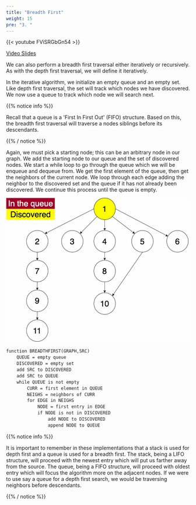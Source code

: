 ```yaml
---
title: "Breadth First"
weight: 15
pre: "3. "
---
```

{{< youtube FViSRGbGn54  >}}

[Video Slides](https://core.cs.ksu.edu/4-cc315/08-graph-traversal/03-graph-traversals-bfs-slides/#/)

We can also perform a breadth first traversal either iteratively or recursively. As with the depth first traversal, we will define it iteratively. 

In the iterative algorithm, we initialize an empty queue and an empty set. Like depth first traversal, the set will track which nodes we have discovered. We now use a queue to track which node we will search next. 

{{% notice info %}}

Recall that a queue is a 'First In First Out' (FIFO) structure. Based on this, the breadth first traversal will traverse a nodes siblings before its descendants.

{{% / notice %}}

Again, we must pick a starting node; this can be an arbitrary node in our graph. We add the starting node to our queue and the set of discovered nodes. We start a while loop to go through the queue which we will be enqueue  and dequeue from. We get the first element of the queue, then get the neighbors of the current node. We loop through each edge adding the neighbor to the discovered set and the queue if it has not already been discovered. We continue this process until the queue is empty. 


![BFS Example GIF](images/16/SEARCH_BFS.gif)


``` tex
function BREADTHFIRST(GRAPH,SRC)
    QUEUE = empty queue
    DISCOVERED = empty set
    add SRC to DISCOVERED
    add SRC to QUEUE
    while QUEUE is not empty
        CURR = first element in QUEUE
        NEIGHS = neighbors of CURR
        for EDGE in NEIGHS
            NODE = first entry in EDGE
            if NODE is not in DISCOVERED
                add NODE to DISCOVERED
                append NODE to QUEUE
```

{{% notice info %}}

It is important to remember in these implementations that a stack is used for depth first and a queue is used for a breadth first. The stack, being a LIFO structure, will proceed with the newest entry which will put us farther away from the source. The queue, being a FIFO structure, will proceed with oldest entry which will focus the algorithm more on the adjacent nodes. If we were to use say a queue for a depth first search, we would be traversing neighbors before descendants. 

{{% / notice %}}


